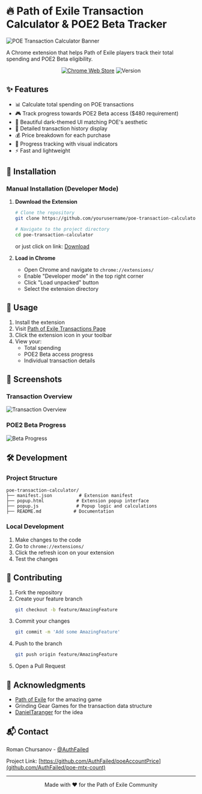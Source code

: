 # 🔥 Path of Exile Transaction Calculator & POE2 Beta Tracker

![POE Transaction Calculator Banner](https://i.imgur.com/KndZ1dt.png)

A Chrome extension that helps Path of Exile players track their total spending and POE2 Beta eligibility.

<div align="center">

[![Chrome Web Store](https://img.shields.io/badge/Chrome-Extension-red.svg)](https://chrome.google.com/webstore)
![Version](https://img.shields.io/badge/version-1.0.0-green.svg)

</div>

## ✨ Features

- 📊 Calculate total spending on POE transactions
- 🎮 Track progress towards POE2 Beta access ($480 requirement)
- 🌟 Beautiful dark-themed UI matching POE's aesthetic
- 📜 Detailed transaction history display
- 💰 Price breakdown for each purchase
- 🎯 Progress tracking with visual indicators
- ⚡ Fast and lightweight

## 🚀 Installation

### Manual Installation (Developer Mode)

1. **Download the Extension**
   ```bash
   # Clone the repository
   git clone https://github.com/yourusername/poe-transaction-calculator.git

   # Navigate to the project directory
   cd poe-transaction-calculator
   ```

   or just click on link:
   [Download](https://github.com/AuthFailed/poe-mtx-count/releases/latest/download/poe-mtx-count.7z)
   

3. **Load in Chrome**
   - Open Chrome and navigate to `chrome://extensions/`
   - Enable "Developer mode" in the top right corner
   - Click "Load unpacked" button
   - Select the extension directory

## 📖 Usage

1. Install the extension
2. Visit [Path of Exile Transactions Page](https://www.pathofexile.com/my-account/transactions)
3. Click the extension icon in your toolbar
4. View your:
   - Total spending
   - POE2 Beta access progress
   - Individual transaction details

## 🎨 Screenshots

### Transaction Overview
![Transaction Overview](https://i.imgur.com/n2Q5lhj.png)

### POE2 Beta Progress
![Beta Progress](https://i.imgur.com/zBHjyHE.png)

## 🛠️ Development

### Project Structure
```
poe-transaction-calculator/
├── manifest.json          # Extension manifest
├── popup.html            # Extension popup interface
├── popup.js              # Popup logic and calculations
├── README.md            # Documentation
```

### Local Development
1. Make changes to the code
2. Go to `chrome://extensions/`
3. Click the refresh icon on your extension
4. Test the changes

## 🤝 Contributing

1. Fork the repository
2. Create your feature branch
   ```bash
   git checkout -b feature/AmazingFeature
   ```
3. Commit your changes
   ```bash
   git commit -m 'Add some AmazingFeature'
   ```
4. Push to the branch
   ```bash
   git push origin feature/AmazingFeature
   ```
5. Open a Pull Request

## 🌟 Acknowledgments

- [Path of Exile](https://www.pathofexile.com/) for the amazing game
- Grinding Gear Games for the transaction data structure
- [DanielTaranger](https://github.com/DanielTaranger) for the idea

## 📬 Contact

Roman Chursanov - [@AuthFailed](https://chrsnv.ru)

Project Link: [https://github.com/AuthFailed/poeAccountPrice](github.com/AuthFailed/poe-mtx-count)

---
<div align="center">
Made with ❤️ for the Path of Exile Community
</div>
